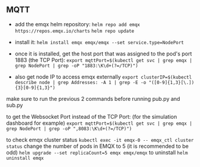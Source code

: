 ## MQTT

- add the emqx helm repository:
`helm repo add emqx https://repos.emqx.io/charts`
`helm repo update`

- install it:
`helm install emqx emqx/emqx --set service.type=NodePort`

- once it is installed, get the host port that was assigned to the pod's port 1883 (the TCP Port):
`export mqttPort=$(kubectl get svc | grep emqx | grep NodePort | grep -oP "1883:\K\d+(?=/TCP)")`
- also get node IP to access emqx externally
`export clusterIP=$(kubectl describe node | grep Addresses: -A 1 | grep -E -o "([0-9]{1,3}[\.]){3}[0-9]{1,3}")`

make sure to run the previous 2 commands before running pub.py and sub.py

to get the Websocket Port instead of the TCP Port: (for the simulation dashboard for example)
`export mqttPort=$(kubectl get svc | grep emqx | grep NodePort | grep -oP ",8083:\K\d+(?=/TCP)")`

to check emqx cluster status
`kubectl exec -it emqx-0 -- emqx_ctl cluster status`
change the number of pods in EMQX to 5 (it is recommended to be odd)
`helm upgrade --set replicaCount=5 emqx emqx/emqx`
to uninstall
`helm uninstall emqx`